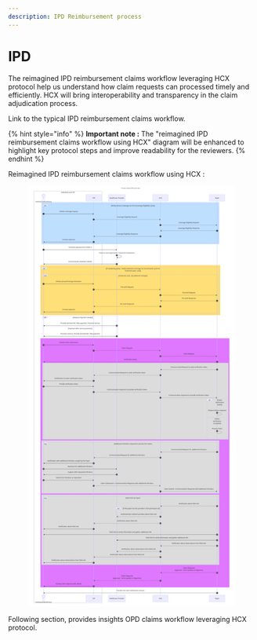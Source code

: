 ```yaml
---
description: IPD Reimbursement process
---
```


# IPD

The reimagined IPD reimbursement claims workflow leveraging HCX protocol help us understand how claim requests can processed timely and efficiently. HCX will bring interoperability and transparency in the claim adjudication process.

Link to the typical IPD reimbursement claims workflow.



{% hint style="info" %}
**Important note :** The "reimagined IPD reimbursement claims workflow using HCX" diagram will be enhanced to highlight key protocol steps and improve readability for the reviewers.
{% endhint %}

Reimagined IPD reimbursement claims workflow using HCX :&#x20;

<figure><img src="../../../.gitbook/assets/IPD reimbursement with HCX.png" alt=""><figcaption></figcaption></figure>

Following section, provides insights OPD claims workflow leveraging HCX protocol.
